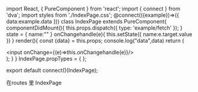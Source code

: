 import React, { PureComponent } from 'react';
import { connect } from 'dva';
import styles from './IndexPage.css';
@connect(({example})=>({
  data:example.data
}))
class IndexPage extends PureComponent{
  componentDidMount(){
    this.props.dispatch({
      type: 'example/fetch'
    });
  }
  state = {
    name:""
  }
  onChangehandle(e){
    this.setState({
      name:e.target.value
    })
  }
  render(){
    const {data} = this.props;
    console.log("data",data)
    return (
      <div className={styles.normal}>
        <input onChange={(e)=>this.onChangehandle(e)}/>
      </div>
    );
  }
}
IndexPage.propTypes = {
};

export default connect()(IndexPage);


在routes 里 IndexPage
